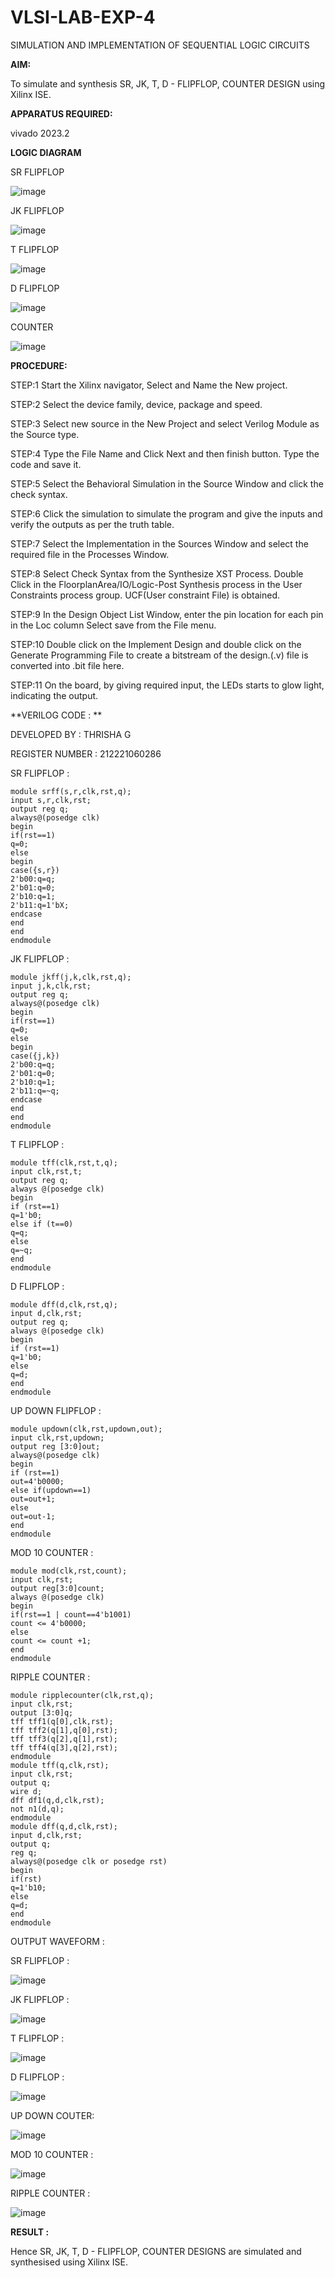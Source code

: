 # VLSI-LAB-EXP-4

SIMULATION AND IMPLEMENTATION OF SEQUENTIAL LOGIC CIRCUITS



**AIM:**
 
 
   To simulate and synthesis SR, JK, T, D - FLIPFLOP, COUNTER DESIGN using Xilinx ISE.




**APPARATUS REQUIRED:**


vivado 2023.2



**LOGIC DIAGRAM**



SR FLIPFLOP



![image](https://github.com/navaneethans/VLSI-LAB-EXP-4/assets/6987778/77fb7f38-5649-4778-a987-8468df9ea3c3)



JK FLIPFLOP



![image](https://github.com/navaneethans/VLSI-LAB-EXP-4/assets/6987778/1510e030-4ddc-42b1-88ce-d00f6f0dc7e6)



T FLIPFLOP



![image](https://github.com/navaneethans/VLSI-LAB-EXP-4/assets/6987778/7a020379-efb1-4104-85ee-439d660baa08)



D FLIPFLOP



![image](https://github.com/navaneethans/VLSI-LAB-EXP-4/assets/6987778/dda843c5-f0a0-4b51-93a2-eaa4b7fa8aa0)




COUNTER



![image](https://github.com/navaneethans/VLSI-LAB-EXP-4/assets/6987778/a1fc5f68-aafb-49a1-93d2-779529f525fa)


  


**PROCEDURE:**



STEP:1  Start  the Xilinx navigator, Select and Name the New project.



STEP:2  Select the device family, device, package and speed.       



STEP:3  Select new source in the New Project and select Verilog Module as the Source type.                       



STEP:4  Type the File Name and Click Next and then finish button. Type the code and save it.



STEP:5  Select the Behavioral Simulation in the Source Window and click the check syntax.                       



STEP:6  Click the simulation to simulate the program and  give the inputs and verify the outputs as per the truth table.               



STEP:7  Select the Implementation in the Sources Window and select the required file in the Processes Window.



STEP:8  Select Check Syntax from the Synthesize  XST Process. Double Click in the  FloorplanArea/IO/Logic-Post Synthesis process in the User Constraints process group. UCF(User constraint File) is obtained. 



STEP:9  In the Design Object List Window, enter the pin location for each pin in the Loc column Select save from the File menu.



STEP:10 Double click on the Implement Design and double click on the Generate Programming File to create a bitstream of the design.(.v) file is converted into .bit file here.



STEP:11  On the board, by giving required input, the LEDs starts to glow light, indicating the output.




**VERILOG CODE : **

 

DEVELOPED BY : THRISHA G

REGISTER NUMBER : 212221060286



SR FLIPFLOP :



~~~
module srff(s,r,clk,rst,q);
input s,r,clk,rst;
output reg q;
always@(posedge clk)
begin
if(rst==1)
q=0;
else
begin
case({s,r})
2'b00:q=q;
2'b01:q=0;
2'b10:q=1;
2'b11:q=1'bX;
endcase
end
end
endmodule
~~~



JK FLIPFLOP :



~~~
module jkff(j,k,clk,rst,q);
input j,k,clk,rst;
output reg q;
always@(posedge clk)
begin
if(rst==1)
q=0;
else
begin
case({j,k})
2'b00:q=q;
2'b01:q=0;
2'b10:q=1;
2'b11:q=~q;
endcase
end
end
endmodule
~~~



T FLIPFLOP :



~~~
module tff(clk,rst,t,q);
input clk,rst,t;
output reg q;
always @(posedge clk)
begin
if (rst==1)
q=1'b0;
else if (t==0)
q=q;
else
q=~q;
end
endmodule
~~~



D FLIPFLOP :



~~~
module dff(d,clk,rst,q);
input d,clk,rst;
output reg q;
always @(posedge clk)
begin
if (rst==1)
q=1'b0;
else
q=d;
end
endmodule
~~~



UP DOWN FLIPFLOP :



~~~
module updown(clk,rst,updown,out);
input clk,rst,updown;
output reg [3:0]out;
always@(posedge clk)
begin
if (rst==1)
out=4'b0000;
else if(updown==1)
out=out+1;
else
out=out-1;
end
endmodule
~~~



MOD 10 COUNTER :

~~~
module mod(clk,rst,count);
input clk,rst;
output reg[3:0]count;
always @(posedge clk)
begin
if(rst==1 | count==4'b1001)
count <= 4'b0000;
else
count <= count +1;
end
endmodule

~~~




RIPPLE COUNTER :

~~~
module ripplecounter(clk,rst,q);
input clk,rst;
output [3:0]q;
tff tff1(q[0],clk,rst);
tff tff2(q[1],q[0],rst);
tff tff3(q[2],q[1],rst);
tff tff4(q[3],q[2],rst);
endmodule
module tff(q,clk,rst);
input clk,rst;
output q;
wire d;
dff df1(q,d,clk,rst);
not n1(d,q);
endmodule
module dff(q,d,clk,rst);
input d,clk,rst;
output q;
reg q;
always@(posedge clk or posedge rst)
begin
if(rst)
q=1'b10;
else
q=d;
end
endmodule

~~~


OUTPUT WAVEFORM :



 SR FLIPFLOP :



 ![image](https://github.com/thrishag/VLSI-LAB-EXP-4/assets/98105360/ee2c4de7-4c49-4538-ade8-6a20945486bc)




JK FLIPFLOP :



![image](https://github.com/thrishag/VLSI-LAB-EXP-4/assets/98105360/7087e432-c7e1-48db-8dce-99e250f33a96)



T FLIPFLOP :



![image](https://github.com/thrishag/VLSI-LAB-EXP-4/assets/98105360/071946c0-32e4-419c-a1ed-fcd7cfe48e75)



D FLIPFLOP :



![image](https://github.com/thrishag/VLSI-LAB-EXP-4/assets/98105360/f7ff8302-ad09-4958-8988-4d911cd4692c)



UP DOWN COUTER:



![image](https://github.com/thrishag/VLSI-LAB-EXP-4/assets/98105360/80773513-308d-493f-b57c-5992cc565691)



MOD 10 COUNTER :



![image](https://github.com/thrishag/VLSI-LAB-EXP-4/assets/98105360/864e1408-f220-42af-9d58-f0bde065f6ce)



RIPPLE COUNTER :



![image](https://github.com/thrishag/VLSI-LAB-EXP-4/assets/98105360/28ba5c9d-5cf5-4189-8811-afde94e1ef21)









**RESULT :**



Hence SR, JK, T, D - FLIPFLOP, COUNTER DESIGNS are simulated and synthesised using Xilinx ISE.
